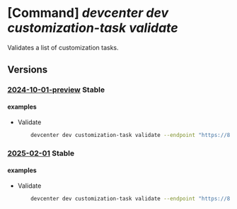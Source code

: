 # [Command] _devcenter dev customization-task validate_

Validates a list of customization tasks.

## Versions

### [2024-10-01-preview](/Resources/data-plane/microsoft.devcenter/L3Byb2plY3RzL3t9L2N1c3RvbWl6YXRpb250YXNrczp2YWxpZGF0ZWdyb3Vw/2024-10-01-preview.xml) **Stable**

<!-- data-plane:microsoft.devcenter /projects/{}/customizationtasks:validategroup 2024-10-01-preview -->

#### examples

- Validate
    ```bash
        devcenter dev customization-task validate --endpoint "https://8a40af38-3b4c-4672-a6a4-5e964b1870ed-contosodevcenter.centralus.devcenter.azure.com/" --project-name "DevProject" --tasks "[{\"name\": \"catalogName/choco\", \"displayName\": \"Install VS Code\", \"parameters\": {\"packageName\": \"vscode\", \"packageVersion\": \"1.0.0\"}}, {\"name\": \"catalogName/write-to-file\", \"runAs\": \"User\"}]"
    ```

### [2025-02-01](/Resources/data-plane/microsoft.devcenter/L3Byb2plY3RzL3t9L2N1c3RvbWl6YXRpb250YXNrczp2YWxpZGF0ZWdyb3Vw/2025-02-01.xml) **Stable**

<!-- data-plane:microsoft.devcenter /projects/{}/customizationtasks:validategroup 2025-02-01 -->

#### examples

- Validate
    ```bash
        devcenter dev customization-task validate --endpoint "https://8a40af38-3b4c-4672-a6a4-5e964b1870ed-contosodevcenter.centralus.devcenter.azure.com/" --project-name "DevProject" --tasks "[{\"name\": \"catalogName/choco\", \"displayName\": \"Install VS Code\", \"parameters\": {\"packageName\": \"vscode\", \"packageVersion\": \"1.0.0\"}}, {\"name\": \"catalogName/write-to-file\", \"runAs\": \"User\"}]"
    ```

